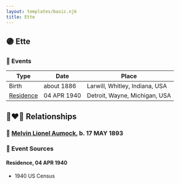 ```yaml
---
layout: templates/basic.njk
title: Ette
---
```

## 🟣 Ette

### 📆 Events

Type | Date | Place
------ | ------ | ------
Birth | about 1886 | Larwill, Whitley, Indiana, USA
[Residence](#event-event-0) | 04 APR 1940 | Detroit, Wayne, Michigan, USA

## 👩‍❤️‍👨 Relationships

### 🔵 [Melvin Lionel Aumock](/people/5/52466857), b. 17 MAY 1893

### 📰 Event Sources

#### <a id="event-event-0"></a> Residence, 04 APR 1940
* 1940 US Census
